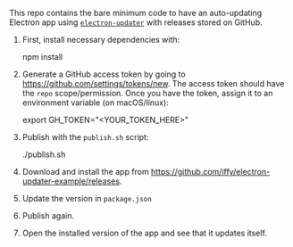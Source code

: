 This repo contains the bare minimum code to have an auto-updating Electron app using [`electron-updater`](https://github.com/electron-userland/electron-builder/tree/master/packages/electron-updater) with releases stored on GitHub.

1. First, install necessary dependencies with:

    npm install

2. Generate a GitHub access token by going to <https://github.com/settings/tokens/new>.  The access token should have the `repo` scope/permission.  Once you have the token, assign it to an environment variable (on macOS/linux):

    export GH_TOKEN="<YOUR_TOKEN_HERE>"

3. Publish with the `publish.sh` script:

    ./publish.sh

4. Download and install the app from <https://github.com/iffy/electron-updater-example/releases>.

5. Update the version in `package.json`

6. Publish again.

7. Open the installed version of the app and see that it updates itself.